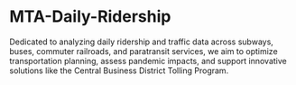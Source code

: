 # MTA-Daily-Ridership
Dedicated to analyzing daily ridership and traffic data across subways, buses, commuter railroads, and paratransit services, we aim to optimize transportation planning, assess pandemic impacts, and support innovative solutions like the Central Business District Tolling Program.

